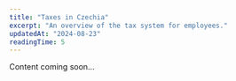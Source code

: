 ```yaml
---
title: "Taxes in Czechia"
excerpt: "An overview of the tax system for employees."
updatedAt: "2024-08-23"
readingTime: 5
---
```


Content coming soon...
